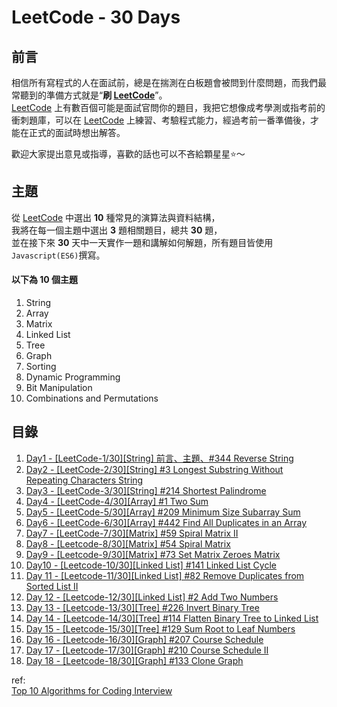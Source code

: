 # LeetCode - 30 Days
## 前言
相信所有寫程式的人在面試前，總是在揣測在白板題會被問到什麼問題，而我們最常聽到的準備方式就是“**刷 [LeetCode][1]**”。  
[LeetCode][1] 上有數百個可能是面試官問你的題目，我把它想像成考學測或指考前的衝刺題庫，可以在 [LeetCode][1] 上練習、考驗程式能力，經過考前一番準備後，才能在正式的面試時想出解答。  

歡迎大家提出意見或指導，喜歡的話也可以不吝給顆星星:star:～  

## 主題
從 [LeetCode][1] 中選出 **10** 種常見的演算法與資料結構，  
我將在每一個主題中選出 **3** 題相關題目，總共 **30** 題，  
並在接下來 **30** 天中一天實作一題和講解如何解題，所有題目皆使用`Javascript(ES6)`撰寫。  

#### 以下為 10 個主題  
1. String  
2. Array  
3. Matrix  
4. Linked List  
5. Tree  
6. Graph  
7. Sorting  
8. Dynamic Programming  
9. Bit Manipulation  
10. Combinations and Permutations  


## 目錄
1. [Day1 - [LeetCode-1/30][String] 前言、主題、#344 Reverse String](https://github.com/xxhomey19/leetcode-30days/tree/master/Day1)  
2. [Day2 - [LeetCode-2/30][String] #3 Longest Substring Without Repeating Characters String](https://github.com/xxhomey19/leetcode-30days/tree/master/Day2)  
3. [Day3 - [LeetCode-3/30][String] #214 Shortest Palindrome ](https://github.com/xxhomey19/leetcode-30days/tree/master/Day3)  
4. [Day4 - [LeetCode-4/30][Array] #1 Two Sum ](https://github.com/xxhomey19/leetcode-30days/tree/master/Day4)  
5. [Day5 - [LeetCode-5/30][Array] #209 Minimum Size Subarray Sum ](https://github.com/xxhomey19/leetcode-30days/tree/master/Day5)  
6. [Day6 - [LeetCode-6/30][Array] #442 Find All Duplicates in an Array ](https://github.com/xxhomey19/leetcode-30days/tree/master/Day6)  
7. [Day7 - [LeetCode-7/30][Matrix] #59 Spiral Matrix II ](https://github.com/xxhomey19/leetcode-30days/tree/master/Day7)  
8. [Day8 - [Leetcode-8/30][Matrix] #54 Spiral Matrix](httpsu6://github.com/xxhomey19/leetcode-30days/tree/master/Day8)  
9. [Day9 - [Leetcode-9/30][Matrix] #73 Set Matrix Zeroes Matrix](https://github.com/xxhomey19/leetcode-30days/tree/master/Day9)  
10. [Day10 - [Leetcode-10/30][Linked List] #141 Linked List Cycle](https://github.com/xxhomey19/leetcode-30days/tree/master/Day10)  
11. [Day 11 - [Leetcode-11/30][Linked List] #82 Remove Duplicates from Sorted List II ](https://github.com/xxhomey19/leetcode-30days/tree/master/Day11)  
12. [Day 12 - [Leetcode-12/30][Linked List] #2 Add Two Numbers ](https://github.com/xxhomey19/leetcode-30days/tree/master/Day12)  
13. [Day 13 - [Leetcode-13/30][Tree] #226 Invert Binary Tree ](https://github.com/xxhomey19/leetcode-30days/tree/master/Day13)  
14. [Day 14 - [Leetcode-14/30][Tree] #114 Flatten Binary Tree to Linked List](https://github.com/xxhomey19/leetcode-30days/tree/master/Day14)  
15. [Day 15 - [Leetcode-15/30][Tree] #129 Sum Root to Leaf Numbers](https://github.com/xxhomey19/leetcode-30days/tree/master/Day15)  
16. [Day 16 - [Leetcode-16/30][Graph] #207 Course Schedule](https://github.com/xxhomey19/leetcode-30days/tree/master/Day16)  
17. [Day 17 - [Leetcode-17/30][Graph] #210 Course Schedule II](https://github.com/xxhomey19/leetcode-30days/tree/master/Day17)  
18. [Day 18 - [Leetcode-18/30][Graph] #133 Clone Graph](https://github.com/xxhomey19/leetcode-30days/tree/master/Day18)  

ref:  
[Top 10 Algorithms for Coding Interview](http://www.programcreek.com/2012/11/top-10-algorithms-for-coding-interview/)  

[1]: https://leetcode.com/
